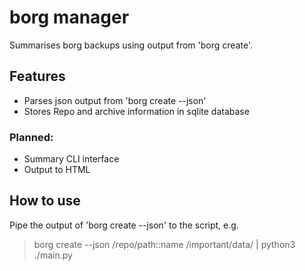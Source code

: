 # borg manager
Summarises borg backups using output from 'borg create'.

## Features
* Parses json output from 'borg create --json'
* Stores Repo and archive information in sqlite database

### Planned:
* Summary CLI interface
* Output to HTML

## How to use
Pipe the output of 'borg create --json' to the script, e.g.
> borg create --json /repo/path::name /important/data/ | python3 ./main.py